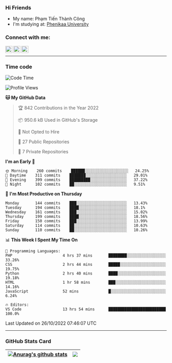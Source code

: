### Hi Friends

- My name: Phạm Tiến Thành Công
- I'm studying at: [Phenikaa University]


### Connect with me:
[<img align="left" alt="PhamTienThanhCong | Facebook" width="22px" src="https://upload.wikimedia.org/wikipedia/commons/thumb/1/16/Facebook-icon-1.png/640px-Facebook-icon-1.png" />][facebook]
[<img align="left" alt="PhamTienThanhCong | Zalo" width="22px" src="https://www.anphatpc.com.vn/template/anphat_2020v2/images/icon-zalo.jpg" />][zalo]
[<img align="left" alt="PhamTienThanhCong | LinkedIn" width="22px" src="https://cdn3.iconfinder.com/data/icons/inficons/512/linkedin.png" />][linkedin]

<br />

---

### Time code

<!--START_SECTION:waka-->
![Code Time](http://img.shields.io/badge/Code%20Time-637%20hrs%2051%20mins-blue)

![Profile Views](http://img.shields.io/badge/Profile%20Views-9-blue)

**🐱 My GitHub Data** 

> 🏆 842 Contributions in the Year 2022
 > 
> 📦 950.6 kB Used in GitHub's Storage 
 > 
> 🚫 Not Opted to Hire
 > 
> 📜 27 Public Repositories 
 > 
> 🔑 7 Private Repositories  
 > 
**I'm an Early 🐤** 

```text
🌞 Morning    260 commits    ██████░░░░░░░░░░░░░░░░░░░   24.25% 
🌆 Daytime    311 commits    ███████░░░░░░░░░░░░░░░░░░   29.01% 
🌃 Evening    399 commits    █████████░░░░░░░░░░░░░░░░   37.22% 
🌙 Night      102 commits    ██░░░░░░░░░░░░░░░░░░░░░░░   9.51%

```
📅 **I'm Most Productive on Thursday** 

```text
Monday       144 commits    ███░░░░░░░░░░░░░░░░░░░░░░   13.43% 
Tuesday      194 commits    ████░░░░░░░░░░░░░░░░░░░░░   18.1% 
Wednesday    161 commits    ███░░░░░░░░░░░░░░░░░░░░░░   15.02% 
Thursday     199 commits    ████░░░░░░░░░░░░░░░░░░░░░   18.56% 
Friday       150 commits    ███░░░░░░░░░░░░░░░░░░░░░░   13.99% 
Saturday     114 commits    ██░░░░░░░░░░░░░░░░░░░░░░░   10.63% 
Sunday       110 commits    ██░░░░░░░░░░░░░░░░░░░░░░░   10.26%

```


📊 **This Week I Spent My Time On** 

```text
💬 Programming Languages: 
PHP                      4 hrs 37 mins       ████████░░░░░░░░░░░░░░░░░   33.26% 
CSS                      2 hrs 44 mins       █████░░░░░░░░░░░░░░░░░░░░   19.75% 
Python                   2 hrs 40 mins       ████░░░░░░░░░░░░░░░░░░░░░   19.18% 
HTML                     1 hr 58 mins        ███░░░░░░░░░░░░░░░░░░░░░░   14.16% 
JavaScript               52 mins             █░░░░░░░░░░░░░░░░░░░░░░░░   6.24%

🔥 Editors: 
VS Code                  13 hrs 54 mins      █████████████████████████   100.0%

```


 Last Updated on 26/10/2022 07:46:07 UTC
<!--END_SECTION:waka-->

---

### GitHub Stats Card

| <a href="https://github.com/phamtienthanhcong"><img align="center" src="https://github-readme-stats.vercel.app/api?username=PhamTienThanhCong&show_icons=true&include_all_commits=true&theme=buefy&hide_border=true&theme=ocean_dark" alt="Anurag's github stats" /></a> | <a href="https://github.com/phamtienthanhcong"><img align="center" src="https://github-readme-stats.vercel.app/api/top-langs/?username=PhamTienThanhCong&layout=compact&theme=buefy&hide_border=true&theme=ocean_dark" /></a> |
| ------------- | ------------- |

[Phenikaa University]: https://phenikaa-uni.edu.vn/vi
[facebook]: https://www.facebook.com/phamtienthanhcong
[linkedin]: https://linkedin.com/in/phamtienthanhcong
[zalo]: https://zalo.me/0396396332
[tiktok]: https://www.tiktok.com/@phamtienthanhcong
[web]: https://github.com/PhamTienThanhCong/web_dev
[min project]: https://github.com/PhamTienThanhCong/Project-Of-Web
[c and cpp]: https://github.com/PhamTienThanhCong/Code_C_and_Cpro
[python]: https://github.com/PhamTienThanhCong/Python_beginer

